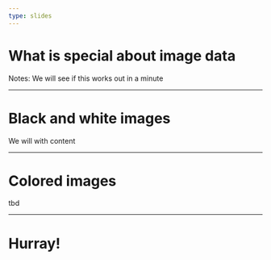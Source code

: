 ```yaml
---
type: slides
---
```


# What is special about image data

Notes: We will see if this works out in a minute

---

# Black and white images

We will with content

---

# Colored images 

tbd

---

# Hurray!